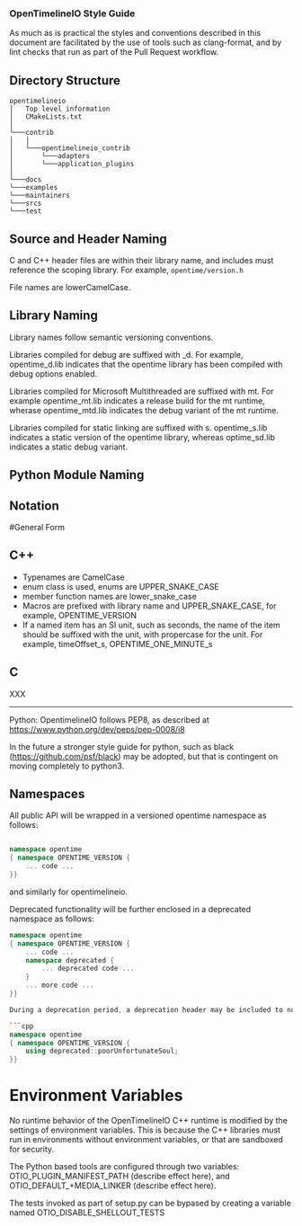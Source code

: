 
### OpenTimelineIO Style Guide

As much as is practical the styles and conventions described in this document are facilitated by the use of tools such as clang-format, and by lint checks that run as part of the Pull Request workflow.

## Directory Structure

```
opentimelineio
│   Top level information
│   CMakeLists.txt
│
└───contrib
│   │
│   └───opentimelineio_contrib
│       └───adapters
│       └───application_plugins
│
└───docs 
└───examples 
└───maintainers
└───srcs
└───test
```

## Source and Header Naming

C and C++ header files are within their library name, and includes must reference the scoping library. For example, ```opentime/version.h```

File names are lowerCamelCase.

## Library Naming

Library names follow semantic versioning conventions.

Libraries compiled for debug are suffixed with _d. For example, opentime_d.lib indicates that the opentime library has been compiled with debug options enabled.

Libraries compiled for Microsoft Multithreaded are suffixed with mt. For example opentime_mt.lib indicates a release build for the mt runtime, wherase opentime_mtd.lib indicates the debug variant of the mt runtime.

Libraries compiled for static linking are suffixed with s. opentime_s.lib indicates a static version of the opentime library, whereas optime_sd.lib indicates a static debug variant.

## Python Module Naming




## Notation

#General Form

C++
---

- Typenames are CamelCase
- enum class is used, enums are UPPER_SNAKE_CASE
- member function names are lower_snake_case
- Macros are prefixed with library name and UPPER_SNAKE_CASE, for example, OPENTIME_VERSION
- If a named item has an SI unit, such as seconds, the name of the item should be suffixed with the unit, with propercase for the unit. For example, timeOffset_s, OPENTIME_ONE_MINUTE_s


C
-

XXX

______
Python: OpentimelineIO follows PEP8, as described at https://www.python.org/dev/peps/pep-0008/i8 

In the future a stronger style guide for python, such as black (https://github.com/psf/black) may be adopted, but that is contingent on moving completely to python3.

## Namespaces

All public API will be wrapped in a versioned opentime namespace as follows:

```cpp

namespace opentime
{ namespace OPENTIME_VERSION {
    ... code ...
}}

```

and similarly for opentimelineio.

Deprecated functionality will be further enclosed in a deprecated namespace as follows:

```cpp
namespace opentime
{ namespace OPENTIME_VERSION {
    ... code ...
    namespace deprecated {
        ... deprecated code ...
    }
    ... more code ...
}}

During a deprecation period, a deprecation header may be included to normalize deprecated names temporarily. For example, if there was a deprecated function in opentime/rationalTime.h, opentime/rationalTimeDeprecations.h might appear as:

```cpp
namespace opentime
{ namespace OPENTIME_VERSION {
    using deprecated::poorUnfortunateSoul;
}}
```


# Environment Variables

No runtime behavior of the OpenTimelineIO C++ runtime is modified by the settings of environment variables. This is because the C++ libraries must run in environments without environment variables, or that are sandboxed for security.

The Python based tools are configured through two variables: OTIO_PLUGIN_MANIFEST_PATH (describe effect here), and OTIO_DEFAULT_+MEDIA_LINKER (describe effect here).

The tests invoked as part of setup.py can be bypased by creating a variable named OTIO_DISABLE_SHELLOUT_TESTS




